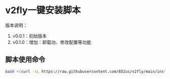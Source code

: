 # v2fly一键安装脚本
版本说明：

1. v0.0.1：初始版本
2. v0.1.0：增加：卸载功、修改配置等功能

## 脚本使用命令

```bash
bash <(curl -sL https://raw.githubusercontent.com/852us/v2fly/main/install.sh)
```
